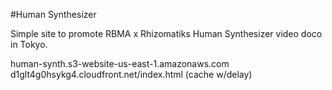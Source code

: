 #Human Synthesizer

Simple site to promote RBMA x Rhizomatiks Human Synthesizer video doco in Tokyo.

human-synth.s3-website-us-east-1.amazonaws.com
d1glt4g0hsykg4.cloudfront.net/index.html (cache w/delay)